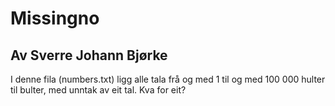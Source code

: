 # Missingno

## Av Sverre Johann Bjørke

I denne fila (numbers.txt) ligg alle tala frå og med 1 til og med 100 000 hulter til bulter, med unntak av eit tal. Kva for eit?
